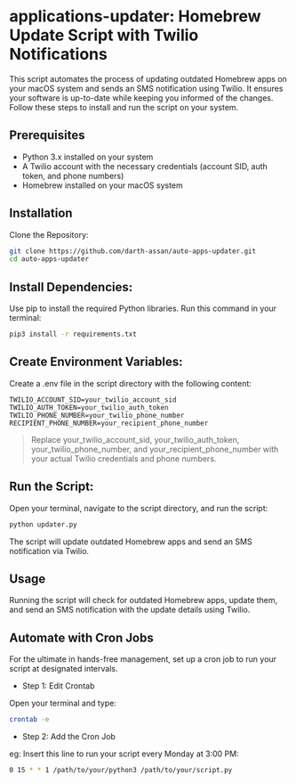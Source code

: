 # applications-updater: Homebrew Update Script with Twilio Notifications

This script automates the process of updating outdated Homebrew apps on your macOS system and sends an SMS notification using Twilio. It ensures your software is up-to-date while keeping you informed of the changes. Follow these steps to install and run the script on your system.

## Prerequisites

- Python 3.x installed on your system
- A Twilio account with the necessary credentials (account SID, auth token, and phone numbers)
- Homebrew installed on your macOS system

## Installation

Clone the Repository:

```bash
git clone https://github.com/darth-assan/auto-apps-updater.git
cd auto-apps-updater
```

## Install Dependencies:

Use pip to install the required Python libraries. Run this command in your terminal:

```bash
pip3 install -r requirements.txt
```

## Create Environment Variables:

Create a .env file in the script directory with the following content:

```env
TWILIO_ACCOUNT_SID=your_twilio_account_sid
TWILIO_AUTH_TOKEN=your_twilio_auth_token
TWILIO_PHONE_NUMBER=your_twilio_phone_number
RECIPIENT_PHONE_NUMBER=your_recipient_phone_number
```

> Replace your_twilio_account_sid, your_twilio_auth_token, your_twilio_phone_number, and your_recipient_phone_number with your actual Twilio credentials and phone numbers.

## Run the Script:

Open your terminal, navigate to the script directory, and run the script:

```bash
python updater.py
```

The script will update outdated Homebrew apps and send an SMS notification via Twilio.

## Usage

Running the script will check for outdated Homebrew apps, update them, and send an SMS notification with the update details using Twilio.

## Automate with Cron Jobs

For the ultimate in hands-free management, set up a cron job to run your script at designated intervals.

- Step 1: Edit Crontab

Open your terminal and type:

```bash
crontab -e
```

- Step 2: Add the Cron Job

eg: Insert this line to run your script every Monday at 3:00 PM:

```bash
0 15 * * 1 /path/to/your/python3 /path/to/your/script.py
```
